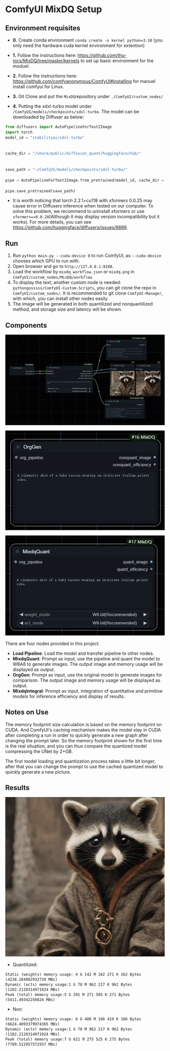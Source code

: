 # ComfyUI MixDQ Setup

## Environment requisites

- **0.** Create conda environment `conda create -n kernel python=3.10` (you only need the hardware cuda kernel environment for extention)
- **1.** Follow the instructions here: https://github.com/thu-nics/MixDQ/tree/master/kernels to set up basic environment for the moduel.

- **2.** Follow the instructions here: https://github.com/comfyanonymous/ComfyUI#installing for manuel install comfyui for Linux.

- **3.** Git Clone and put the `MixDQ`repository under `./ComfyUI/custom_nodes/`

- **4.** Putting the sdxl-turbo model under `/ComfyUI/models/checkpoints/sdxl-turbo`. The model can be downloaded by Diffuser as below:

```python
from diffusers import AutoPipelineForText2Image
import torch
model_id = "stabilityai/sdxl-turbo"


cache_dir = "/share/public/diffusion_quant/huggingface/hub/"


save_path = "~/ComfyUI/models/checkpoints/sdxl-turbo/" 

pipe = AutoPipelineForText2Image.from_pretrained(model_id, cache_dir = cache_dir,torch_dtype=torch.float16, variant="fp16")

pipe.save_pretrained(save_path)
```

- It is worth noticing that torch 2.2.1+cu118 with xformers 0.0.25 may cause error in Diffusers inference when tested on our computer. To solve this problem, we recommend to uninstall xformers or use `xformers==0.0.20`(Although it may display version incompatibility but it works). For more details, you can see https://github.com/huggingface/diffusers/issues/9889.

## Run

1. Run `python main.py --cuda-device 0` to run ComfyUI, as `--cuda-device` chooses which GPU to run with.
2. Open browser and go to `http://127.0.0.1:8188`. 
3. Load the workflow by `mixdq_workflow.json` or `mixdq.png` in `ComfyUI/custom_nodes/MixDQ/workflow`
4. To display the text, another custom node is needed: `pythongosssss/ComfyUI-Custom-Scripts`, you can git clone the repo in `ComfyUI/custom_nodes/`. It is recommended to git clone `ComfyUI-Manager`, with which, you can install other nodes easily.
5. The image will be generated in both quantilized and nonquantilized method, and storage size and latency will be shown.

## Components
![mod1.png](..%2Fworkflow%2Fmod1.png)

![org_gen.png](..%2Fworkflow%2Forg_gen.png)

![mixdqquant.png](..%2Fworkflow%2Fmixdqquant.png)

There are four nodes provided in this project.

- **Load Pipeline**: Load the model and transfer pipeline to other nodes.
- **MixdqQuant**: Prompt as input, use the pipeline and quant the model to W8A8 to generate images. The output image and memory usage will be displayed as output.
- **OrgGen**: Prompt as input, use the original model to generate images for comparison. The output image and memory usage will be displayed as output.
- **MixdqIntegral**: Prompt as input, integration of quantitative and primitive models for inference efficiency and display of results.

## Notes on Use
The memory footprint size calculation is based on the memory footprint on CUDA. And ComfyUI's caching mechanism makes the model stay in CUDA after completing a run in order to quickly generate a new graph after changing the prompt later. So the memory footprint shown for the first time is the real situation, and you can thus compare the quantized model compressing the UNet by 2+GB.

The first model loading and quantization process takes a little bit longer, after that you can change the prompt to use the cached quantized model to quickly generate a new picture.
## Results
![mixdq.png](..%2Fworkflow%2Fmixdq.png)

- Quantilized:
```
Static (weights) memory usage: 4 G 142 M 162 271 K 162 Bytes (4238.264802932739 MBs)
Dynamic (acts) memory usage:1 G 78 M 962 217 K 962 Bytes (1102.2128314971924 MBs)
Peak (total) memory usage:5 G 291 M 271 505 K 271 Bytes (5411.49342250824 MBs)
```

- Non:
```
Static (weights) memory usage: 6 G 480 M 166 419 K 166 Bytes (6624.4093379974365 MBs)
Dynamic (acts) memory usage:1 G 78 M 962 217 K 962 Bytes (1102.2128314971924 MBs)
Peak (total) memory usage:7 G 621 M 275 525 K 275 Bytes (7789.512957572937 MBs)
```

